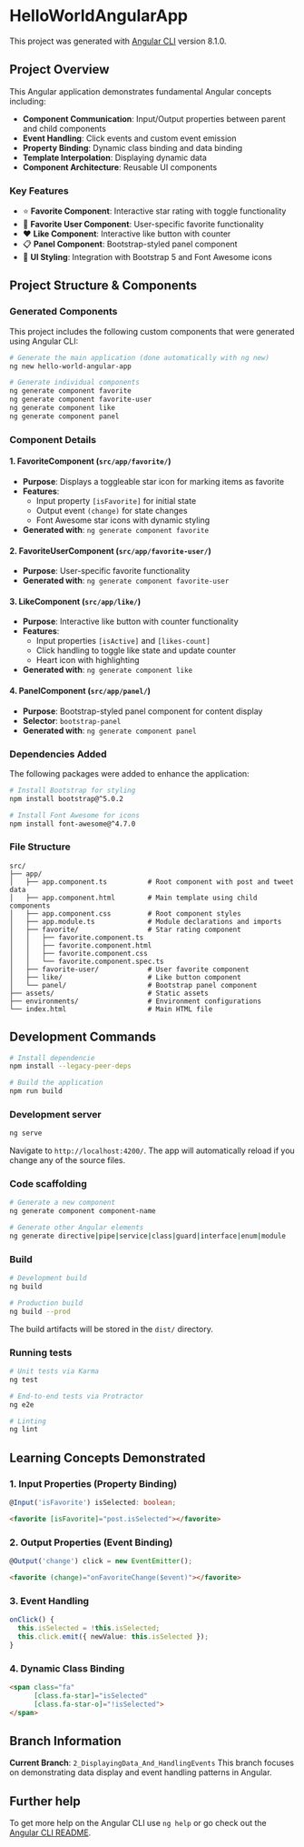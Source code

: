 # HelloWorldAngularApp

This project was generated with [Angular CLI](https://github.com/angular/angular-cli) version 8.1.0.

## Project Overview

This Angular application demonstrates fundamental Angular concepts including:
- **Component Communication**: Input/Output properties between parent and child components
- **Event Handling**: Click events and custom event emission
- **Property Binding**: Dynamic class binding and data binding
- **Template Interpolation**: Displaying dynamic data
- **Component Architecture**: Reusable UI components

### Key Features
- ⭐ **Favorite Component**: Interactive star rating with toggle functionality
- 👤 **Favorite User Component**: User-specific favorite functionality
- ❤️ **Like Component**: Interactive like button with counter
- 📋 **Panel Component**: Bootstrap-styled panel component
- 🎨 **UI Styling**: Integration with Bootstrap 5 and Font Awesome icons

## Project Structure & Components

### Generated Components
This project includes the following custom components that were generated using Angular CLI:

```bash
# Generate the main application (done automatically with ng new)
ng new hello-world-angular-app

# Generate individual components
ng generate component favorite
ng generate component favorite-user  
ng generate component like
ng generate component panel
```

### Component Details

#### 1. **FavoriteComponent** (`src/app/favorite/`)
- **Purpose**: Displays a toggleable star icon for marking items as favorite
- **Features**: 
  - Input property `[isFavorite]` for initial state
  - Output event `(change)` for state changes
  - Font Awesome star icons with dynamic styling
- **Generated with**: `ng generate component favorite`

#### 2. **FavoriteUserComponent** (`src/app/favorite-user/`)
- **Purpose**: User-specific favorite functionality
- **Generated with**: `ng generate component favorite-user`

#### 3. **LikeComponent** (`src/app/like/`)
- **Purpose**: Interactive like button with counter functionality
- **Features**:
  - Input properties `[isActive]` and `[likes-count]`
  - Click handling to toggle like state and update counter
  - Heart icon with highlighting
- **Generated with**: `ng generate component like`

#### 4. **PanelComponent** (`src/app/panel/`)
- **Purpose**: Bootstrap-styled panel component for content display
- **Selector**: `bootstrap-panel`
- **Generated with**: `ng generate component panel`

### Dependencies Added
The following packages were added to enhance the application:

```bash
# Install Bootstrap for styling
npm install bootstrap@^5.0.2

# Install Font Awesome for icons
npm install font-awesome@^4.7.0
```

### File Structure
```
src/
├── app/
│   ├── app.component.ts          # Root component with post and tweet data
│   ├── app.component.html        # Main template using child components
│   ├── app.component.css         # Root component styles
│   ├── app.module.ts             # Module declarations and imports
│   ├── favorite/                 # Star rating component
│   │   ├── favorite.component.ts
│   │   ├── favorite.component.html
│   │   ├── favorite.component.css
│   │   └── favorite.component.spec.ts
│   ├── favorite-user/            # User favorite component
│   ├── like/                     # Like button component
│   └── panel/                    # Bootstrap panel component
├── assets/                       # Static assets
├── environments/                 # Environment configurations
└── index.html                    # Main HTML file
```

## Development Commands
```bash
# Install dependencie
npm install --legacy-peer-deps

# Build the application
npm run build
```

### Development server
```bash
ng serve
```
Navigate to `http://localhost:4200/`. The app will automatically reload if you change any of the source files.

### Code scaffolding
```bash
# Generate a new component
ng generate component component-name

# Generate other Angular elements
ng generate directive|pipe|service|class|guard|interface|enum|module
```

### Build
```bash
# Development build
ng build

# Production build
ng build --prod
```
The build artifacts will be stored in the `dist/` directory.

### Running tests
```bash
# Unit tests via Karma
ng test

# End-to-end tests via Protractor  
ng e2e

# Linting
ng lint
```

## Learning Concepts Demonstrated

### 1. Input Properties (Property Binding)
```typescript
@Input('isFavorite') isSelected: boolean;
```
```html
<favorite [isFavorite]="post.isSelected"></favorite>
```

### 2. Output Properties (Event Binding)
```typescript
@Output('change') click = new EventEmitter();
```
```html
<favorite (change)="onFavoriteChange($event)"></favorite>
```

### 3. Event Handling
```typescript
onClick() {
  this.isSelected = !this.isSelected;
  this.click.emit({ newValue: this.isSelected });
}
```

### 4. Dynamic Class Binding
```html
<span class="fa" 
      [class.fa-star]="isSelected" 
      [class.fa-star-o]="!isSelected">
</span>
```

## Branch Information

**Current Branch**: `2_DisplayingData_And_HandlingEvents`
This branch focuses on demonstrating data display and event handling patterns in Angular.

## Further help

To get more help on the Angular CLI use `ng help` or go check out the [Angular CLI README](https://github.com/angular/angular-cli/blob/master/README.md).
